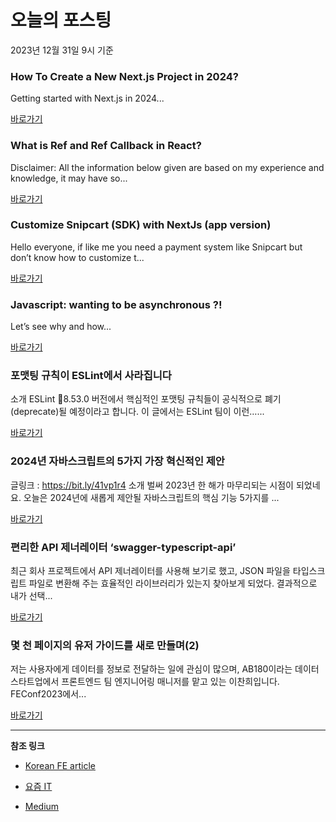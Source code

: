 # 오늘의 포스팅 
2023년 12월 31일 9시 기준 

### How To Create a New Next.js Project in 2024? 

 Getting started with Next.js in 2024... 

 [바로가기](https://medium.com/bitsrc/how-to-create-a-nextjs-project-in-2024-27621475075a?responsesOpen=true&sortBy=REVERSE_CHRON&source=topic_portal_recommended_stories---------0-84----------frontend----------7adec73c_49df_472c_bc03_0725f91c5816-------) 

### What is Ref and Ref Callback in React? 

 Disclaimer: All the information below given are based on my experience and knowledge, it may have so... 

 [바로가기](https://medium.com/@kabildeveloper/what-is-ref-and-ref-callback-in-react-da09d375948f?responsesOpen=true&sortBy=REVERSE_CHRON&source=topic_portal_recommended_stories---------0-84----------reactjs----------810606cd_a53b_4db0_86d8_b8ffecedd3cc-------) 

### Customize Snipcart (SDK) with NextJs (app version) 

 Hello everyone, if like me you need a payment system like Snipcart but don’t know how to customize t... 

 [바로가기](https://medium.com/@sayrodev/customize-snipcart-sdk-with-nextjs-13-0a257dd15e2f?responsesOpen=true&sortBy=REVERSE_CHRON&source=topic_portal_recommended_stories---------0-84----------nextjs----------a8678398_ebf2_40bc_b77d_edde979760dc-------) 

### Javascript: wanting to be asynchronous ?! 

 Let’s see why and how... 

 [바로가기](https://medium.com/@aashigupta779/javascript-wanting-to-be-asynchronous-7ed138c8d14b?responsesOpen=true&sortBy=REVERSE_CHRON&source=topic_portal_recommended_stories---------0-84----------front_end_development----------2b50d41e_affe_448f_9bb3_1944132acba8-------) 

###  포맷팅 규칙이 ESLint에서 사라집니다 

 소개 ESLint 8.53.0 버전에서 핵심적인 포맷팅 규칙들이 공식적으로 폐기(deprecate)될 예정이라고 합니다. 이 글에서는 ESLint 팀이 이런…... 

 [바로가기](https://kofearticle.substack.com/p/korean-fe-article-eslint) 

###  2024년 자바스크립트의 5가지 가장 혁신적인 제안 

 글링크 : https://bit.ly/41vp1r4 소개 벌써 2023년 한 해가 마무리되는 시점이 되었네요. 오늘은 2024년에 새롭게 제안될 자바스크립트의 핵심 기능 5가지를 ... 

 [바로가기](https://kofearticle.substack.com/p/korean-fe-article-2024-5) 

### 편리한 API 제너레이터 ‘swagger-typescript-api’ 

 최근 회사 프로젝트에서 API 제너레이터를 사용해 보기로 했고, JSON 파일을 타입스크립트 파일로 변환해 주는 효율적인 라이브러리가 있는지 찾아보게 되었다. 결과적으로 내가 선택... 

 [바로가기](https://yozm.wishket.com/magazine/detail/2387/) 

### 몇 천 페이지의 유저 가이드를 새로 만들며(2) 

 저는 사용자에게 데이터를 정보로 전달하는 일에 관심이 많으며, AB180이라는 데이터 스타트업에서 프론트엔드 팀 엔지니어링 매니저를 맡고 있는 이찬희입니다. FEConf2023에서... 

 [바로가기](https://yozm.wishket.com/magazine/detail/2385/) 

---

**참조 링크**

- [Korean FE article](https://kofearticle.substack.com) 

- [요즘 IT](https://yozm.wishket.com/magazine) 

- [Medium](https://medium.com) 

